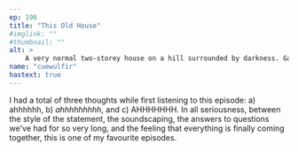 ```yaml
---
ep: 196
title: "This Old House"
#imglink: ""
#thumbnail: ""
alt: >
    A very normal two-storey house on a hill surrounded by darkness. Gaps in the background shading form a spiderweb pattern with the centre in the middle of the house.
name: "cuewulfir"
hastext: true
---
```

I had a total of three thoughts while first listening to this episode: a) ahhhhhh, b) *ahhhhhhhhh*, and c) AHHHHHHH. In all seriousness, between the style of the statement, the soundscaping, the answers to questions we've had for so very long, and the feeling that everything is finally coming together, this is one of my favourite episodes. 